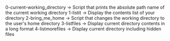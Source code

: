 0-current-working_directory	-> Script that prints the absolute path name of the current working directory
1-listit	-> Display the contents list of your directory
2-bring_me_home	-> Script that changes the working directory to the user's home directory
3-listfiles	-> Display current directory contents in a long format
4-listmorefiles	-> Display current directory including hidden files
